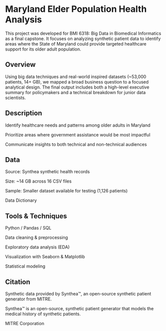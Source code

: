 # Maryland Elder Population Health Analysis
This project was developed for BMI 6318: Big Data in Biomedical Informatics as a final capstone. It focuses on analyzing synthetic patient data to identify areas where the State of Maryland could provide targeted healthcare support for its older adult population.

## Overview
Using big data techniques and real-world inspired datasets (~53,000 patients, 14+ GB), we mapped a broad business question to a focused analytical design. The final output includes both a high-level executive summary for policymakers and a technical breakdown for junior data scientists.

## Description
Identify healthcare needs and patterns among older adults in Maryland

Prioritize areas where government assistance would be most impactful

Communicate insights to both technical and non-technical audiences

## Data
Source: Synthea synthetic health records

Size: ~14 GB across 16 CSV files

Sample: Smaller dataset available for testing (1,126 patients)

Data Dictionary

## Tools & Techniques
Python / Pandas / SQL

Data cleaning & preprocessing

Exploratory data analysis (EDA)

Visualization with Seaborn & Matplotlib

Statistical modeling

## Citation
Synthetic data provided by Synthea™, an open-source synthetic patient generator from MITRE.

Synthea™ is an open-source, synthetic patient generator that models the medical history of synthetic patients.

MITRE Corporation
